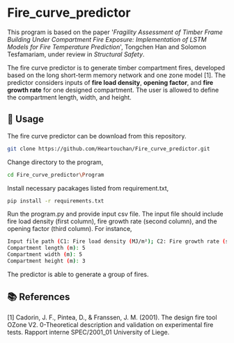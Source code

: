 # Fire_curve_predictor

This program is based on the paper '_Fragility Assessment of Timber Frame Building Under Compartment Fire Exposure: Implementation of LSTM Models for Fire Temperature Prediction_', Tongchen Han and Solomon Tesfamariam, under review in _Structural Safety_.


The fire curve predictor is to generate timber compartment fires, developed based on the long short-term memory network and one zone model [1]. The predictor considers inputs of **fire load density**, **opening factor**, and **fire growth rate** for one designed compartment. The user is allowed to define the compartment length, width, and height. 

## 📌 Usage

The fire curve predictor can be download from this repository.
```bash
git clone https://github.com/Heartouchan/Fire_curve_predictor.git
```

Change directory to the program,
```bash
cd Fire_curve_predictor\Program
```

Install necessary pacakages listed from requirement.txt,
```bash
pip install -r requirements.txt
```
Run the program.py and provide input csv file. The input file should include fire load density (first column), fire growth rate (second column), and the opening factor (third column). For instance,
```bash
Input file path (C1: Fire load density (MJ/m²); C2: Fire growth rate (s); C3: Opening factor): Input.csv
Compartment length (m): 5
Compartment width (m): 5
Compartment height (m): 3
```

The predictor is able to generate a group of fires. 


## 📚 References
[1] Cadorin, J. F., Pintea, D., & Franssen, J. M. (2001). The design fire tool OZone V2. 0-Theoretical description and validation on experimental fire tests. Rapport interne SPEC/2001_01 University of Liege.
